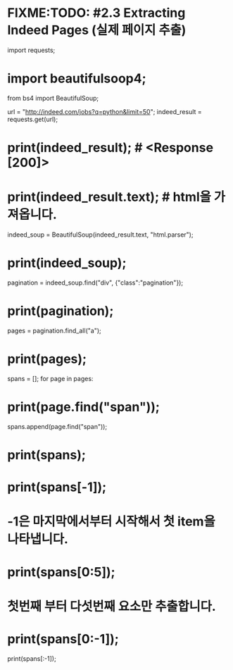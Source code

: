 # FIXME:TODO: #2.3 Extracting Indeed Pages (실제 페이지 추출)

import requests;
# import beautifulsoop4;
from bs4 import BeautifulSoup;

url = "http://indeed.com/jobs?q=python&limit=50";
indeed_result = requests.get(url);

# print(indeed_result); # <Response [200]>
# print(indeed_result.text); # html을 가져옵니다.

indeed_soup = BeautifulSoup(indeed_result.text, "html.parser");

# print(indeed_soup);

pagination = indeed_soup.find("div", {"class":"pagination"});

# print(pagination);

pages = pagination.find_all("a");
# print(pages);

spans = [];
for page in pages:
  # print(page.find("span"));
  spans.append(page.find("span"));

# print(spans);
# print(spans[-1]);
# -1은 마지막에서부터 시작해서 첫 item을 나타냅니다.
# print(spans[0:5]);
# 첫번째 부터 다섯번째 요소만 추출합니다.
# print(spans[0:-1]);
print(spans[:-1]);
